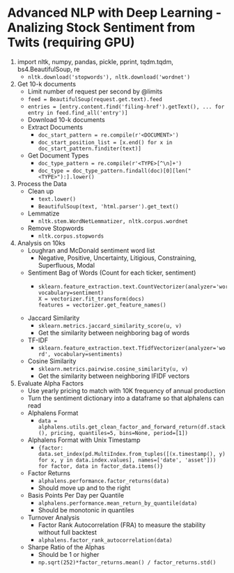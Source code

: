 # Advanced NLP with Deep Learning - Analizing Stock Sentiment from Twits (requiring GPU)

1. import nltk, numpy, pandas, pickle, pprint, tqdm.tqdm, bs4.BeautifulSoup, re
    * `nltk.download('stopwords'), nltk.download('wordnet')`
2. Get 10-k documents
    * Limit number of request per second by @limits
    * `feed = BeautifulSoup(request.get.text).feed`
    * `entries = [entry.content.find('filing-href').getText(), ... for entry in feed.find_all('entry')]`
    * Download 10-k documents
    * Extract Documents
      * `doc_start_pattern = re.compile(r'<DOCUMENT>')`
      * `doc_start_position_list = [x.end() for x in doc_start_pattern.finditer(text)]`
    * Get Document Types
      * `doc_type_pattern = re.compile(r'<TYPE>[^\n]+')`
      * `doc_type = doc_type_pattern.findall(doc)[0][len("<TYPE>"):].lower()`
3. Process the Data
    * Clean up
      * `text.lower()`
      * `BeautifulSoup(text, 'html.parser').get_text()`
    * Lemmatize
      * `nltk.stem.WordNetLemmatizer, nltk.corpus.wordnet`
    * Remove Stopwords
      * `nltk.corpus.stopwords`
4. Analysis on 10ks
    * Loughran and McDonald sentiment word list
      * Negative, Positive, Uncertainty, Litigious, Constraining, Superfluous, Modal
    * Sentiment Bag of Words (Count for each ticker, sentiment)
      * ```
        sklearn.feature_extraction.text.CountVectorizer(analyzer='word', vocabulary=sentiment)
        X = vectorizer.fit_transform(docs)
        features = vectorizer.get_feature_names()
        ```
    * Jaccard Similarity
      * `sklearn.metrics.jaccard_similarity_score(u, v)`
      * Get the similarity between neighboring bag of words
    * TF-IDF
      * `sklearn.feature_extraction.text.TfidfVectorizer(analyzer='word', vocabulary=sentiments)`
    * Cosine Similarity
      * `sklearn.metrics.pairwise.cosine_similarity(u, v)`
      * Get the similarity between neighboring IFIDF vectors
5. Evaluate Alpha Factors
    * Use yearly pricing to match with 10K frequency of annual production
    * Turn the sentiment dictionary into a dataframe so that alphalens can read
    * Alphalens Format
      * `data = alphalens.utils.get_clean_factor_and_forward_return(df.stack(), pricing, quantiles=5, bins=None, period=[1])`
    * Alphalens Format with Unix Timestamp
      * `{factor: data.set_index(pd.MultiIndex.from_tuples([(x.timestamp(), y) for x, y in data.index.values], names=['date', 'asset'])) for factor, data in factor_data.items()}`
    * Factor Returns
      * `alphalens.performance.factor_returns(data)`
      * Should move up and to the right
    * Basis Points Per Day per Quantile
      * `alphalens.performance.mean_return_by_quantile(data)`
      * Should be monotonic in quantiles
    * Turnover Analysis
      * Factor Rank Autocorrelation (FRA) to measure the stability without full backtest
      * `alphalens.factor_rank_autocorrelation(data)`
    * Sharpe Ratio of the Alphas
      * Should be 1 or higher
      * `np.sqrt(252)*factor_returns.mean() / factor_returns.std()`
